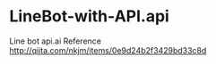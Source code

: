 # LineBot-with-API.api
Line bot api.ai
Reference 
http://qiita.com/nkjm/items/0e9d24b2f3429bd33c8d

